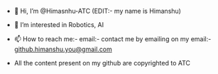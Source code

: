 - 👋 Hi, I’m @Himasnhu-ATC (EDIT:- my name is Himanshu)
- 👀 I’m interested in Robotics, AI
- 📫 How to reach me:- email:- contact me by emailing on my email:- github.himanshu.you@gmail.com


 - All the content present on my github are copyrighted to ATC
<!---
Himasnhu-ATC/Himasnhu-ATC is a ✨ special ✨ repository because its `README.md` (this file) appears on your GitHub profile.
You can click the Preview link to take a look at your changes.
--->

